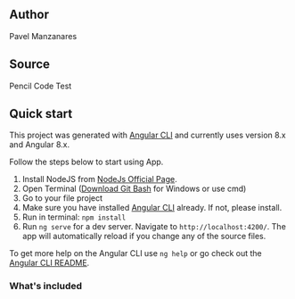 ##  Author
Pavel Manzanares

## Source 
Pencil Code Test

## Quick start

This project was generated with [Angular CLI](https://github.com/angular/angular-cli) and currently uses version 8.x and Angular 8.x.

Follow the steps below to start using App.

1. Install NodeJS from [NodeJs Official Page](https://nodejs.org/en).
2. Open Terminal ([Download Git Bash](https://gitforwindows.org/) for Windows or use cmd)
3. Go to your file project
4. Make sure you have installed [Angular CLI](https://github.com/angular/angular-cli) already. If not, please install.
5. Run in terminal: ```npm install```
6. Run `ng serve` for a dev server. Navigate to `http://localhost:4200/`. The app will automatically reload if you change any of the source files.

To get more help on the Angular CLI use `ng help` or go check out the [Angular CLI README](https://github.com/angular/angular-cli/blob/master/README.md).


### What's included




